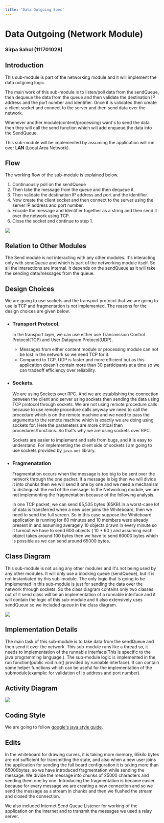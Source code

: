```yaml
---
title: 'Data Outgoing Spec'
---
```

# Data Outgoing (Network Module)

### Sirpa Sahul (111701028)

## Introduction
This sub-module is part of the networking module and it will implement the data outgoing logic.

The main work of this sub-module is to listen/poll data from the sendQueue, then dequeue the data from the queue and then validate the destination IP address and the port number and identifier. Once it is validated then create a client socket and connect to the server and then send data over the network.

Whenever another module(content/processing) want's to send the data then they will call the send function which will add enqueue the data into the SendQueue.

This sub-module will be implemented by assuming the application will run over **LAN** (Local Area Network).

## Flow
The working flow of the sub-module is explained below.
1. Continuously poll on the sendQueue
1. Then take the message from the queue and then dequeue it.
1. Then validate the destination IP address and port and the identifier.
1. Now create the client socket and then connect to the server using the server IP address and port number.
1. Encode the message and Identifier together as a string and then send it over the network using TCP.
1. Close the socket and continue to step 1.



![](https://i.imgur.com/apIEOk3.jpg)


## Relation to Other Modules
The Send module is not interacting with any other modules. It's interacting only with sendQueue and which is part of the networking module itself. So all the interactions are internal. It depends on the sendQueue as it will take the sending data/messages from the queue.

## Design Choices

We are going to use sockets and the transport protocol that we are going to use is TCP and fragmentation is not implemented. The reasons for the design choices are given below.

* ### Transport Protocol.
    In the transport layer, we can use either use Transmission Control Protocol(TCP) and User Datagram Protocol(UDP).
    * Messages from either content module or processing module can not be lost in the network so we need TCP for it.
    * Compared to TCP, UDP is faster and more efficient but as this application doesn't contain more than 30 participants at a time so we can tradeoff efficiency over reliability.

* ### Sockets.
    We are using Sockets over RPC. And we are establishing the connection between the client and server using sockets then sending the data using TCP protocol through sockets. We are not using remote procedure calls because to use remote procedure calls anyway we need to call the procedure which is on the remote machine and we need to pass the arguments to the remote machine which is exactly we are doing using sockets for. Here the parameters are more critical then procedures/functions. So that's why we are using sockets over RPC.
    
    Sockets are easier to implement and safe from bugs, and it is easy to understand. For implementing the client side of sockets I am going to use sockets provided by <code>java.net</code> library.
* ### Fragmenatation
    Fragmentation occurs when the message is too big to be sent over the network through the one packet. If a message is big then we will divide it into chunks then we will send it one by one and we need a mechanism to distinguish the end of the message. In the Networking module, we are not implementing the fragmentation because of the following analysis.
    
    In one TCP packet, we can send 65,535 bytes (65KB).In a worst-case lot of data is transferred when a new user joins the Whiteboard, then we need to send the full screen. So in this case suppose the Whiteboard application is running for 60 minutes and 10 members were already present in and assuming averagely 10 objects drawn in every minute so it turnout we have to send 600 objects ( 10 * 60 ) and assuming each object takes around 100 bytes then we have to send 60000 bytes which is possible as we can send around 65000 bytes.
    
## Class Diagram
This sub-module is not using any other modules and it's not being used by any other modules. It will only use a blocking queue (sendQueue), but it is not instantiated by this sub-module. The only logic that is going to be implemented in this sub-module is just for sending the data over the network through sockets. So the class diagram contains only two classes out of it send class will be an implementation of a runnable interface and it will contain the logic of this sub-module and it also extensively uses sendQueue so we included queue in the class diagram.

![](https://i.imgur.com/RJ7GCTj.jpg)

## Implementation Details
The main task of this sub-module is to take data from the sendQueue and then send it over the network.
This sub-module runs like a thread so, it needs to implementation of the runnable interface(This is specific to the java programming language.).
The sub-module logic is implemented in the run function(public void run() provided by runnable interface). It can contain some helper functions which can be useful for the implementation of the submodule(example: for validation of Ip address and port number).

## Activity Diagram

![](https://i.imgur.com/iEnJwL8.png/)

## Coding Style

We are going to follow [google's java style guide](https://google.github.io/styleguide/javaguide.html).


## Edits 

In the whiteboard for drawing curves, it is taking more memory, 65kilo bytes are not sufficient for transmitting the state, and also when a new user joins the application for sending the full board configuration it is taking more than 65000bytes, so we have introduced fragmentation while sending the message. We divide the message into chunks of 25000 characters and sending them one by one. Introducing the fragmentation is became easier because for every message we are creating a new connection and so we send the message as a stream in chunks and then we flushed the stream and closed the connection.

We also included Internet Send Queue Listener for working of the application on the internet and to transmit the messages we used a relay server.